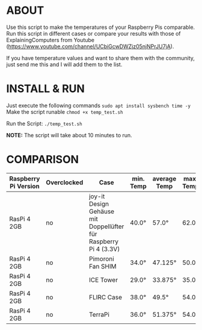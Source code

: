 # ABOUT
Use this script to make the temperatures of your Raspberry Pis comparable. Run this script in different cases or compare your results with those of ExplainingComputers from Youtube (https://www.youtube.com/channel/UCbiGcwDWZjz05njNPrJU7jA).

If you have temperature values and want to share them with the community, just send me this and I will add them to the list.

# INSTALL & RUN
Just execute the following commands
`sudo apt install sysbench time -y`
Make the script runable
`chmod +x temp_test.sh`

Run the Script:
`./temp_test.sh`

**NOTE:** The script will take about 10 minutes to run.

# COMPARISON 

|Raspberry Pi Version|Overclocked|Case|min. Temp|average Temp|max. Temp|
|----|----|----|----|----|----|
|RasPi 4 2GB|no|joy-it Design Gehäuse mit Doppellüfter für Raspberry Pi 4 (3.3V)|40.0°|57.0°|62.0°|
|RasPi 4 2GB|no|Pimoroni Fan SHIM|34.0°|47.125°|50.0°|
|RasPi 4 2GB|no|ICE Tower|29.0°|33.875°|35.0°|
|RasPi 4 2GB|no|FLIRC Case|38.0°|49.5°|54.0°|
|RasPi 4 2GB|no|TerraPi|36.0°|51.375°|54.0°|

